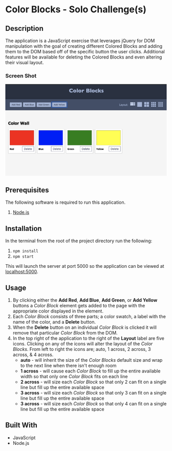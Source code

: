 # Color Blocks - Solo Challenge(s)

## Description

The application is a JavaScript exercise that leverages jQuery for DOM manipulation with the goal of creating different Colored Blocks and adding them to the DOM based off of the specific button the user clicks. Additional features will be available for deleting the Colored Blocks and even altering their visual layout.

### Screen Shot

<img src="documentation/color-blocks-advanced.png" alt="Application Screenshot" />

## Prerequisites

The following software is required to run this application.

1. [Node.js](https://nodejs.org/en/)

## Installation

In the terminal from the root of the project directory run the following:

1. `npm install`
1. `npm start`

This will launch the server at port 5000 so the application can be viewed at [localhost:5000](http://localhost:5000/).

## Usage

1. By clicking either the **Add Red**, **Add Blue**, **Add Green**, or **Add Yellow** buttons a *Color Block* element gets added to the page with the appropriate color displayed in the element.
1. Each *Color Block* consists of three parts; a color swatch, a label with the name of the color, and a **Delete** button.
1. When the **Delete** button on an individual *Color Block* is clicked it will remove that particular *Color Block* from the DOM.
1. In the top right of the application to the right of the **Layout** label are five icons. Clicking on any of the icons will alter the layout of the *Color Blocks*. From left to right the icons are; auto, 1 across, 2 across, 3 across, & 4 across.
    * **auto** - will inherit the size of the *Color Blocks* default size and wrap to the next line when there isn't enough room
    * **1 across** - will cause each *Color Block* to fill up the entire available width so that only one *Color Block* fits on each line
    * **2 across** - will size each *Color Block* so that only 2 can fit on a single line but fill up the entire available space
    * **3 across** - will size each *Color Block* so that only 3 can fit on a single line but fill up the entire available space
    * **3 across** - will size each *Color Block* so that only 4 can fit on a single line but fill up the entire available space

## Built With

* JavaScript
* Node.js
